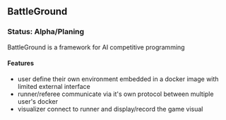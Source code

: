 ## BattleGround

### Status: Alpha/Planing

BattleGround is a framework for AI competitive programming

#### Features 

* user define their own environment embedded in a docker image with limited external interface
* runner/referee communicate via it's own protocol between multiple user's docker
* visualizer connect to runner and display/record the game visual
